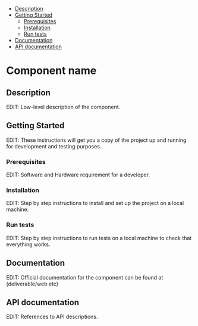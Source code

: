   - [Description](#description)
  - [Getting Started](#getting-started)
    - [Prerequisites](#prerequisites)
    - [Installation](#installation)
    - [Run tests](#run-tests)
  - [Documentation](#documentation)
  - [API documentation](#api-documentation)

# Component name

## Description

EDIT: Low-level description of the component.

## Getting Started

EDIT: These instructions will get you a copy of the project up and running for development and testing purposes.

### Prerequisites

EDIT: Software and Hardware requirement for a developer.

### Installation

EDIT: Step by step instructions to install and set up the project on a local machine.

### Run tests

EDIT: Step by step instructions to run tests on a local machine to check that everything works.

## Documentation

EDIT: Official documentation for the component can be found at (deliverable/web etc)

## API documentation

EDIT: References to API descriptions.